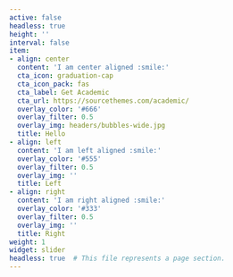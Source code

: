 ```yaml
---
active: false
headless: true
height: ''
interval: false
item:
- align: center
  content: 'I am center aligned :smile:'
  cta_icon: graduation-cap
  cta_icon_pack: fas
  cta_label: Get Academic
  cta_url: https://sourcethemes.com/academic/
  overlay_color: '#666'
  overlay_filter: 0.5
  overlay_img: headers/bubbles-wide.jpg
  title: Hello
- align: left
  content: 'I am left aligned :smile:'
  overlay_color: '#555'
  overlay_filter: 0.5
  overlay_img: ''
  title: Left
- align: right
  content: 'I am right aligned :smile:'
  overlay_color: '#333'
  overlay_filter: 0.5
  overlay_img: ''
  title: Right
weight: 1
widget: slider
headless: true  # This file represents a page section.
---
```


